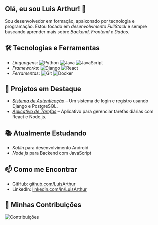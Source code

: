 ## Olá, eu sou Luis Arthur! 👋

Sou desenvolvedor em formação, apaixonado por tecnologia e programação. Estou focado em *desenvolvimento FullStack* e sempre buscando aprender mais sobre *Backend, Frontend e Dados*.

## 🛠 Tecnologias e Ferramentas
- *Linguagens*: ![Python](https://img.shields.io/badge/Python-3776AB?style=flat&logo=python&logoColor=white) ![Java](https://img.shields.io/badge/Java-007396?style=flat&logo=java&logoColor=white) ![JavaScript](https://img.shields.io/badge/JavaScript-F7DF1E?style=flat&logo=javascript&logoColor=black)
- *Frameworks*: ![Django](https://img.shields.io/badge/Django-092E20?style=flat&logo=django&logoColor=white) ![React](https://img.shields.io/badge/React-20232A?style=flat&logo=react&logoColor=61DAFB)
- *Ferramentas*: ![Git](https://img.shields.io/badge/Git-F05032?style=flat&logo=git&logoColor=white) ![Docker](https://img.shields.io/badge/Docker-2496ED?style=flat&logo=docker&logoColor=white)

## 🌟 Projetos em Destaque
- [*Sistema de Autenticação*](https://github.com/LuisArthur/SistemaAutenticacao) – Um sistema de login e registro usando Django e PostgreSQL.
- [*Aplicativo de Tarefas*](https://github.com/LuisArthur/TodoApp) – Aplicativo para gerenciar tarefas diárias com React e Node.js.

## 📚 Atualmente Estudando
- *Kotlin* para desenvolvimento Android
- *Node.js* para Backend com JavaScript

## 📫 Como me Encontrar
- GitHub: [github.com/LuisArthur](https://github.com/LuisArthur)
- LinkedIn: [linkedin.com/in/LuisArthur](https://www.linkedin.com/in/LuisArthur/)

## 🚀 Minhas Contribuições
![Contribuições](https://github-readme-stats.vercel.app/api?username=LuisArthur&show_icons=true&theme=radical)
